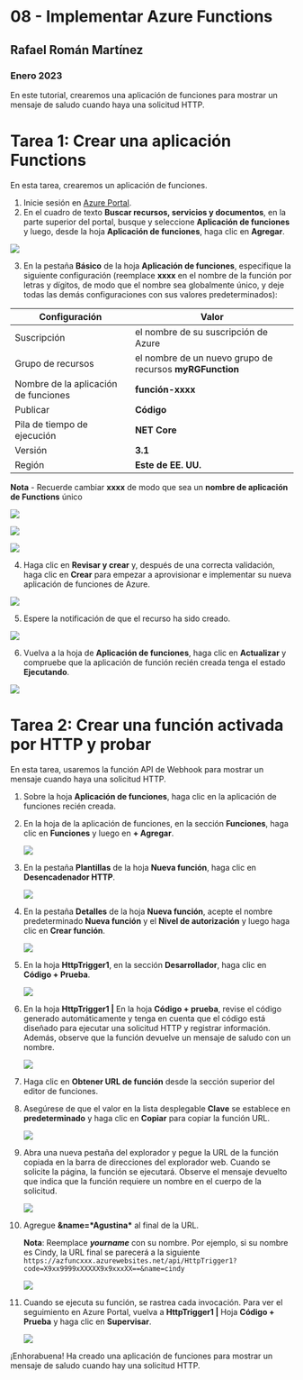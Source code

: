 # 08 - Implementar Azure Functions

## Rafael Román Martínez

### Enero 2023

En este tutorial, crearemos una aplicación de funciones para mostrar un mensaje de saludo cuando haya una solicitud HTTP.

# Tarea 1: Crear una aplicación Functions 

En esta tarea, crearemos un aplicación de funciones.

1. Inicie sesión en [Azure Portal](https://portal.azure.com/).
2. En el cuadro de texto **Buscar recursos, servicios y documentos**, en la parte superior del portal, busque y seleccione **Aplicación de funciones** y luego, desde la hoja **Aplicación de funciones**, haga clic en **Agregar**.

![](img/img01.PNG)

3. En la pestaña **Básico** de la hoja **Aplicación de funciones**, especifique la siguiente configuración (reemplace **xxxx** en el nombre de la función por letras y dígitos, de modo que el nombre sea globalmente único, y deje todas las demás configuraciones con sus valores predeterminados):

| Configuración                        | Valor                                                    |
| ------------------------------------ | -------------------------------------------------------- |
| Suscripción                          | el nombre de su suscripción de Azure                     |
| Grupo de recursos                    | el nombre de un nuevo grupo de recursos **myRGFunction** |
| Nombre de la aplicación de funciones | **función-xxxx**                                         |
| Publicar                             | **Código**                                               |
| Pila de tiempo de ejecución          | **NET Core**                                             |
| Versión                              | **3.1**                                                  |
| Región                               | **Este de EE. UU.**                                      |

**Nota** - Recuerde cambiar **xxxx** de modo que sea un **nombre de aplicación de Functions** único

![](img/img02.PNG)

![](img/img03.PNG)

![](img/img04.PNG)

4. Haga clic en **Revisar y crear** y, después de una correcta validación, haga clic en **Crear** para empezar a aprovisionar e implementar su nueva aplicación de funciones de Azure.

![](img/img05.PNG)

5. Espere la notificación de que el recurso ha sido creado.

![](img/img06.PNG)

6. Vuelva a la hoja de **Aplicación de funciones**, haga clic en **Actualizar** y compruebe que la aplicación de función recién creada tenga el estado **Ejecutando**.

![](img/img07.PNG)



# Tarea 2: Crear una función activada por HTTP y probar

En esta tarea, usaremos la función API de Webhook para mostrar un mensaje cuando haya una solicitud HTTP.

1. Sobre la hoja **Aplicación de funciones**, haga clic en la aplicación de funciones recién creada.

2. En la hoja de la aplicación de funciones, en la sección **Funciones**, haga clic en **Funciones** y luego en **+ Agregar**.

   ![](img/img08.PNG)

3. En la pestaña **Plantillas** de la hoja **Nueva función**, haga clic en **Desencadenador HTTP**.

   ![](img/img09.PNG)

4. En la pestaña **Detalles** de la hoja **Nueva función**, acepte el nombre predeterminado **Nueva función** y el **Nivel de autorización** y luego haga clic en **Crear función**.

   ![](img/img10.PNG)

5. En la hoja **HttpTrigger1**, en la sección **Desarrollador**, haga clic en **Código + Prueba**.

   ![](img/img11.PNG)

6. En la hoja **HttpTrigger1 |** En la hoja **Código + prueba**, revise el código generado automáticamente y tenga en cuenta que el código está diseñado para ejecutar una solicitud HTTP y registrar información. Además, observe que la función devuelve un mensaje de saludo con un nombre.

   ![](img/img12.PNG)

7. Haga clic en **Obtener URL de función** desde la sección superior del editor de funciones.

8. Asegúrese de que el valor en la lista desplegable **Clave** se establece en **predeterminado** y haga clic en **Copiar** para copiar la función URL.

   ![](img/img14.PNG)

9. Abra una nueva pestaña del explorador y pegue la URL de la función copiada en la barra de direcciones del explorador web. Cuando se solicite la página, la función se ejecutará. Observe el mensaje devuelto que indica que la función requiere un nombre en el cuerpo de la solicitud.

   ![](img/img15.PNG)

10. Agregue **&name=\*Agustina\*** al final de la URL.

    **Nota**: Reemplace ***yourname*** con su nombre. Por ejemplo, si su nombre es Cindy, la URL final se parecerá a la siguiente `https://azfuncxxx.azurewebsites.net/api/HttpTrigger1?code=X9xx9999xXXXXX9x9xxxXX==&name=cindy`

    ![](img/img16.PNG)

11. Cuando se ejecuta su función, se rastrea cada invocación. Para ver el seguimiento en Azure Portal, vuelva a **HttpTrigger1 |** Hoja **Código + Prueba** y haga clic en **Supervisar**.

    ![](img/img17.PNG)

¡Enhorabuena! Ha creado una aplicación de funciones para mostrar un mensaje de saludo cuando hay una solicitud HTTP.

